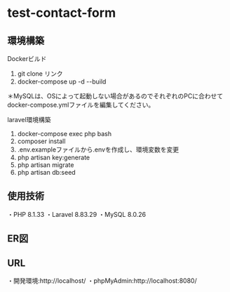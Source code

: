 # test-contact-form

## 環境構築

Dockerビルド

 1. git clone リンク
 2. docker-compose up -d --build

＊MySQLは、OSによって起動しない場合があるのでそれぞれのPCに合わせて docker-compose.ymlファイルを編集してください。

laravel環境構築

 1. docker-compose exec php bash
 2. composer install
 3. .env.exampleファイルから.envを作成し、環境変数を変更
 4. php artisan key:generate
 5. php artisan migrate
 6. php artisan db:seed

## 使用技術

・PHP 8.1.33
・Laravel 8.83.29
・MySQL 8.0.26

## ER図


## URL
・開発環境:http://localhost/
・phpMyAdmin:http://localhost:8080/
